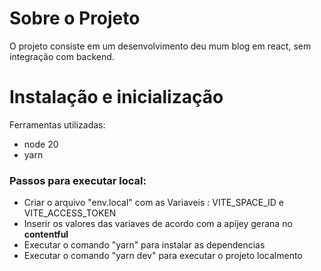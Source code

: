 # Sobre o Projeto

O projeto consiste em um desenvolvimento deu mum blog em react, sem integração com backend.

# Instalação e inicialização

Ferramentas utilizadas:

- node 20
- yarn

### Passos para executar local:

- Criar o arquivo "env.local" com as Variaveis : VITE_SPACE_ID e VITE_ACCESS_TOKEN
- Inserir os valores das variaves de acordo com a apijey gerana no **contentful**
- Executar o comando "yarn" para instalar as dependencias
- Executar o comando "yarn dev" para executar o projeto localmento
